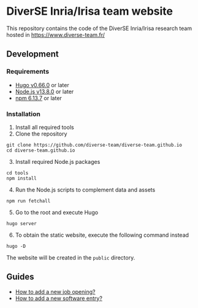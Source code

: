 # DiverSE Inria/Irisa team website

This repository contains the code of the DiverSE Inria/Irisa research team hosted in https://www.diverse-team.fr/

## Development

### Requirements

* [Hugo v0.66.0](https://gohugo.io/) or later
* [Node.js v13.8.0](https://nodejs.org/) or later
* [npm 6.13.7](https://www.npmjs.com/) or later

### Installation

1. Install all required tools
2. Clone the repository

```
git clone https://github.com/diverse-team/diverse-team.github.io
cd diverse-team.github.io
```

3. Install required Node.js packages
```
cd tools
npm install
```

4. Run the Node.js scripts to complement data and assets

```
npm run fetchall
```

5. Go to the root and execute Hugo

```
hugo server
```

6. To obtain the static website, execute the following command instead

```
hugo -D
```

The website will be created in the `public` directory.

## Guides

- [How to add a new job opening?](docs/positions.md)
- [How to add a new software entry?](docs/software.md)
